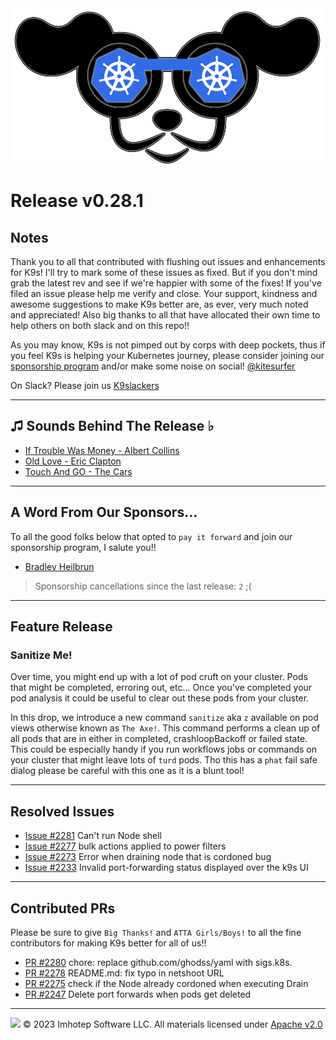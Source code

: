<img src="https://raw.githubusercontent.com/derailed/k9s/master/assets/k9s.png" align="center" width="800" height="auto"/>

# Release v0.28.1

## Notes

Thank you to all that contributed with flushing out issues and enhancements for K9s! I'll try to mark some of these issues as fixed. But if you don't mind grab the latest rev and see if we're happier with some of the fixes! If you've filed an issue please help me verify and close. Your support, kindness and awesome suggestions to make K9s better are, as ever, very much noted and appreciated! Also big thanks to all that have allocated their own time to help others on both slack and on this repo!!

As you may know, K9s is not pimped out by corps with deep pockets, thus if you feel K9s is helping your Kubernetes journey, please consider joining our [sponsorship program](https://github.com/sponsors/derailed) and/or make some noise on social! [@kitesurfer](https://twitter.com/kitesurfer)

On Slack? Please join us [K9slackers](https://join.slack.com/t/k9sers/shared_invite/enQtOTA5MDEyNzI5MTU0LWQ1ZGI3MzliYzZhZWEyNzYxYzA3NjE0YTk1YmFmNzViZjIyNzhkZGI0MmJjYzhlNjdlMGJhYzE2ZGU1NjkyNTM)

---

## ♫ Sounds Behind The Release ♭

* [If Trouble Was Money - Albert Collins](https://www.youtube.com/watch?v=cz6LbWWqX-g)
* [Old Love - Eric Clapton](https://www.youtube.com/watch?v=EklciRHZnUQ)
* [Touch And GO - The Cars](https://www.youtube.com/watch?v=L7Gpr_Auz8Y)

---

## A Word From Our Sponsors...

To all the good folks below that opted to `pay it forward` and join our sponsorship program, I salute you!!

* [Bradley Heilbrun](https://github.com/bheilbrun)

> Sponsorship cancellations since the last release: `2` ;(

---

## Feature Release

### Sanitize Me!

Over time, you might end up with a lot of pod cruft on your cluster. Pods that might be completed, erroring out, etc... Once you've completed your pod analysis it could be useful to clear out these pods from your cluster.

In this drop, we introduce a new command `sanitize` aka `z` available on pod views otherwise known as `The Axe!`. This command performs a clean up of all pods that are in either in completed, crashloopBackoff or failed state. This could be especially handy if you run workflows jobs or commands on your cluster that might leave lots of `turd` pods. Tho this has a `phat` fail safe dialog please be careful with this one as it is a blunt tool!

---

## Resolved Issues

* [Issue #2281](https://github.com/derailed/k9s/issues/2281) Can't run Node shell
* [Issue #2277](https://github.com/derailed/k9s/issues/2277) bulk actions applied to power filters
* [Issue #2273](https://github.com/derailed/k9s/issues/2273) Error when draining node that is cordoned bug
* [Issue #2233](https://github.com/derailed/k9s/issues/2233) Invalid port-forwarding status displayed over the k9s UI

---

## Contributed PRs

Please be sure to give `Big Thanks!` and `ATTA Girls/Boys!` to all the fine contributors for making K9s better for all of us!!

* [PR #2280](https://github.com/derailed/k9s/pull/2280) chore: replace github.com/ghodss/yaml with sigs.k8s.
* [PR #2278](https://github.com/derailed/k9s/pull/2278) README.md: fix typo in netshoot URL
* [PR #2275](https://github.com/derailed/k9s/pull/2275) check if the Node already cordoned when executing Drain
* [PR #2247](https://github.com/derailed/k9s/pull/2247) Delete port forwards when pods get deleted

---

<img src="https://raw.githubusercontent.com/derailed/k9s/master/assets/imhotep_logo.png" width="32" height="auto"/> © 2023 Imhotep Software LLC. All materials licensed under [Apache v2.0](http://www.apache.org/licenses/LICENSE-2.0)
